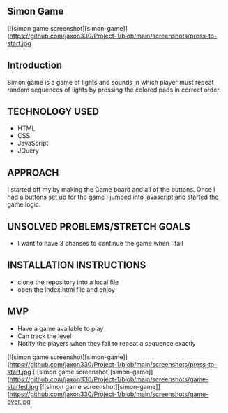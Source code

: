 <!-- ABOUT THE PROJECT -->
## Simon Game
[![simon game screenshot][simon-game]](https://github.com/jaxon330/Project-1/blob/main/screenshots/press-to-start.jpg

## Introduction
Simon game is a game of lights and sounds in which player must repeat random sequences of lights by pressing the colored pads in correct order.


## TECHNOLOGY USED

* HTML
* CSS
* JavaScript
* JQuery

## APPROACH

I started off my by making the Game board and all of the buttons. Once I had a buttons set up for the game I jumped into javascript and started the game logic.


## UNSOLVED PROBLEMS/STRETCH GOALS

* I want to have 3 chanses to continue the game when I fail

## INSTALLATION INSTRUCTIONS

* clone the repository into a local file
* open the index.html file and enjoy

## MVP

* Have a game available to play
* Can track the level
* Notify the players when they fail to repeat a sequence exactly

[![simon game screenshot][simon-game]](https://github.com/jaxon330/Project-1/blob/main/screenshots/press-to-start.jpg
[![simon game screenshot][simon-game]](https://github.com/jaxon330/Project-1/blob/main/screenshots/game-started.jpg
[![simon game screenshot][simon-game]](https://github.com/jaxon330/Project-1/blob/main/screenshots/game-over.jpg
